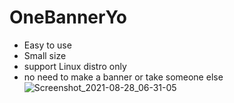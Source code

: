 # OneBannerYo
* Easy to use
* Small size
* support Linux distro only
* no need to make a banner or take someone else 
![Screenshot_2021-08-28_06-31-05](https://user-images.githubusercontent.com/83475148/131215080-85968c60-746c-4757-9f16-815aa2d2307e.png)
